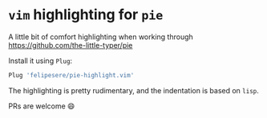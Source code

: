 # `vim` highlighting for `pie`

A little bit of comfort highlighting when working through https://github.com/the-little-typer/pie

Install it using `Plug`:

```sh
Plug 'felipesere/pie-highlight.vim'
```

The highlighting is pretty rudimentary, and the indentation is based on `lisp`.


PRs are welcome :smile:


